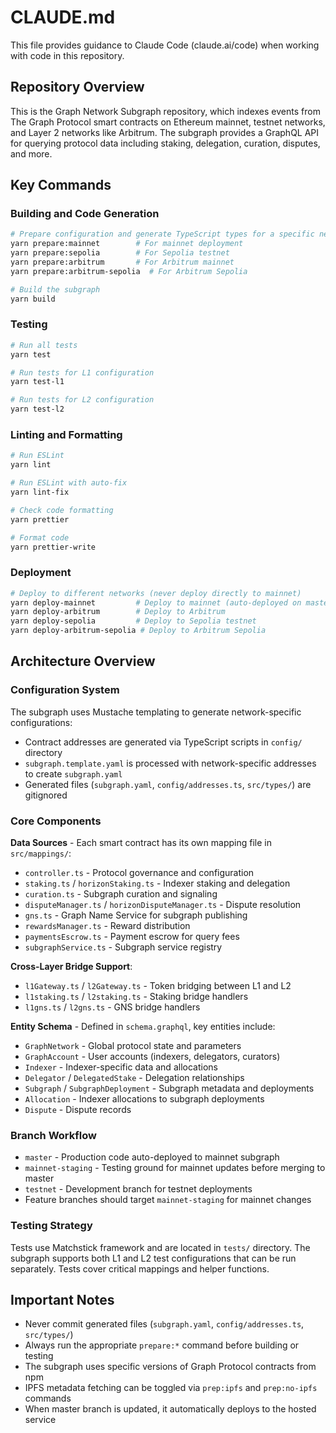 # CLAUDE.md

This file provides guidance to Claude Code (claude.ai/code) when working with code in this repository.

## Repository Overview
This is the Graph Network Subgraph repository, which indexes events from The Graph Protocol smart contracts on Ethereum mainnet, testnet networks, and Layer 2 networks like Arbitrum. The subgraph provides a GraphQL API for querying protocol data including staking, delegation, curation, disputes, and more.

## Key Commands

### Building and Code Generation
```bash
# Prepare configuration and generate TypeScript types for a specific network
yarn prepare:mainnet        # For mainnet deployment
yarn prepare:sepolia        # For Sepolia testnet
yarn prepare:arbitrum       # For Arbitrum mainnet
yarn prepare:arbitrum-sepolia  # For Arbitrum Sepolia

# Build the subgraph
yarn build
```

### Testing
```bash
# Run all tests
yarn test

# Run tests for L1 configuration
yarn test-l1

# Run tests for L2 configuration  
yarn test-l2
```

### Linting and Formatting
```bash
# Run ESLint
yarn lint

# Run ESLint with auto-fix
yarn lint-fix

# Check code formatting
yarn prettier

# Format code
yarn prettier-write
```

### Deployment
```bash
# Deploy to different networks (never deploy directly to mainnet)
yarn deploy-mainnet         # Deploy to mainnet (auto-deployed on master branch update)
yarn deploy-arbitrum        # Deploy to Arbitrum
yarn deploy-sepolia         # Deploy to Sepolia testnet
yarn deploy-arbitrum-sepolia # Deploy to Arbitrum Sepolia
```

## Architecture Overview

### Configuration System
The subgraph uses Mustache templating to generate network-specific configurations:
- Contract addresses are generated via TypeScript scripts in `config/` directory
- `subgraph.template.yaml` is processed with network-specific addresses to create `subgraph.yaml`
- Generated files (`subgraph.yaml`, `config/addresses.ts`, `src/types/`) are gitignored

### Core Components

**Data Sources** - Each smart contract has its own mapping file in `src/mappings/`:
- `controller.ts` - Protocol governance and configuration
- `staking.ts` / `horizonStaking.ts` - Indexer staking and delegation
- `curation.ts` - Subgraph curation and signaling
- `disputeManager.ts` / `horizonDisputeManager.ts` - Dispute resolution
- `gns.ts` - Graph Name Service for subgraph publishing
- `rewardsManager.ts` - Reward distribution
- `paymentsEscrow.ts` - Payment escrow for query fees
- `subgraphService.ts` - Subgraph service registry

**Cross-Layer Bridge Support**:
- `l1Gateway.ts` / `l2Gateway.ts` - Token bridging between L1 and L2
- `l1staking.ts` / `l2staking.ts` - Staking bridge handlers
- `l1gns.ts` / `l2gns.ts` - GNS bridge handlers

**Entity Schema** - Defined in `schema.graphql`, key entities include:
- `GraphNetwork` - Global protocol state and parameters
- `GraphAccount` - User accounts (indexers, delegators, curators)
- `Indexer` - Indexer-specific data and allocations
- `Delegator` / `DelegatedStake` - Delegation relationships
- `Subgraph` / `SubgraphDeployment` - Subgraph metadata and deployments
- `Allocation` - Indexer allocations to subgraph deployments
- `Dispute` - Dispute records

### Branch Workflow
- `master` - Production code auto-deployed to mainnet subgraph
- `mainnet-staging` - Testing ground for mainnet updates before merging to master
- `testnet` - Development branch for testnet deployments
- Feature branches should target `mainnet-staging` for mainnet changes

### Testing Strategy
Tests use Matchstick framework and are located in `tests/` directory. The subgraph supports both L1 and L2 test configurations that can be run separately. Tests cover critical mappings and helper functions.

## Important Notes
- Never commit generated files (`subgraph.yaml`, `config/addresses.ts`, `src/types/`)
- Always run the appropriate `prepare:*` command before building or testing
- The subgraph uses specific versions of Graph Protocol contracts from npm
- IPFS metadata fetching can be toggled via `prep:ipfs` and `prep:no-ipfs` commands
- When master branch is updated, it automatically deploys to the hosted service
